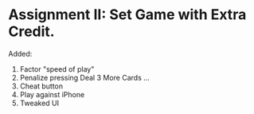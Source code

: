# Assignment II: Set Game with Extra Credit.

Added:

1. Factor "speed of play"
2. Penalize pressing Deal 3 More Cards ...
3. Cheat button
4. Play against iPhone
5. Tweaked UI
